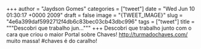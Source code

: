 
+++
author = "Jaydson Gomes"
categories = ["tweet"]
date = "Wed Jun 10 01:30:17 +0000 2009"
draft = false
image = "{TWEET_IMAGE}"
slug = "4e6a399daf5992712f4db6c83bec03cb43dbc996"
tags = ["tweet"]
title = """Descobri que trabalho jun..."""
+++
Descobri que trabalho junto com o cara que criou o maior Portal sobre Chaves! http://turmadochaves.com/ muito massa! #chaves é do caralho!
